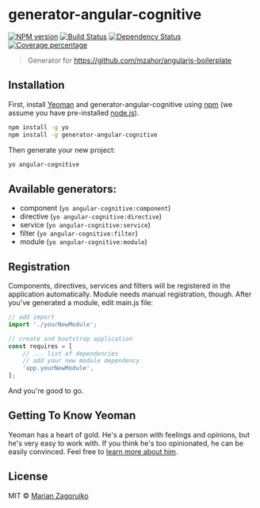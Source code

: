 # generator-angular-cognitive 
[![NPM version][npm-image]][npm-url] [![Build Status][travis-image]][travis-url] [![Dependency Status][daviddm-image]][daviddm-url] [![Coverage percentage][coveralls-image]][coveralls-url]
> Generator for https://github.com/mzahor/angularjs-boilerplate

## Installation

First, install [Yeoman](http://yeoman.io) and generator-angular-cognitive using [npm](https://www.npmjs.com/) (we assume you have pre-installed [node.js](https://nodejs.org/)).

```bash
npm install -g yo
npm install -g generator-angular-cognitive
```

Then generate your new project:

```bash
yo angular-cognitive
```

## Available generators:

- component (`yo angular-cognitive:component`)
- directive (`yo angular-cognitive:directive`)
- service (`yo angular-cognitive:service`)
- filter (`yo angular-cognitive:filter`)
- module (`yo angular-cognitive:module`)

## Registration

Components, directives, services and filters will be registered in the application automatically. Module needs manual registration, though. After you've generated a module, edit main.js file:
```js
// add import
import './yourNewModule';

// create and bootstrap application
const requires = [
    // ... list of dependencies
    // add your new module dependency
    'app.yourNewModule',
];
```
And you're good to go.

## Getting To Know Yeoman

Yeoman has a heart of gold. He&#39;s a person with feelings and opinions, but he&#39;s very easy to work with. If you think he&#39;s too opinionated, he can be easily convinced. Feel free to [learn more about him](http://yeoman.io/).

## License

MIT © [Marian Zagoruiko]()


[npm-image]: https://badge.fury.io/js/generator-angular-cognitive.svg
[npm-url]: https://npmjs.org/package/generator-angular-cognitive
[travis-image]: https://travis-ci.org/mzahor/generator-angular-cognitive.svg?branch=master
[travis-url]: https://travis-ci.org/mzahor/generator-angular-cognitive
[daviddm-image]: https://david-dm.org/mzahor/generator-angular-cognitive.svg?theme=shields.io
[daviddm-url]: https://david-dm.org/mzahor/generator-angular-cognitive
[coveralls-image]: https://coveralls.io/repos/mzahor/generator-angular-cognitive/badge.svg
[coveralls-url]: https://coveralls.io/r/mzahor/generator-angular-cognitive

